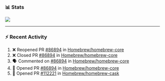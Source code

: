 ### :bar_chart: Stats

<a href="#">
  <img align="center" src="https://github-readme-stats.vercel.app/api?username=tuzi3040&show_icons=true&theme=dark" />
</a>

---

### :zap: Recent Activity

<!--START_SECTION:activity-->
1. ❌ Reopened PR [#86894](https://github.com/Homebrew/homebrew-core/pull/86894) in [Homebrew/homebrew-core](https://github.com/Homebrew/homebrew-core)
2. ❌ Closed PR [#86894](https://github.com/Homebrew/homebrew-core/pull/86894) in [Homebrew/homebrew-core](https://github.com/Homebrew/homebrew-core)
3. 🗣 Commented on [#86894](https://github.com/Homebrew/homebrew-core/issues/86894) in [Homebrew/homebrew-core](https://github.com/Homebrew/homebrew-core)
4. 💪 Opened PR [#86894](https://github.com/Homebrew/homebrew-core/pull/86894) in [Homebrew/homebrew-core](https://github.com/Homebrew/homebrew-core)
5. 💪 Opened PR [#112221](https://github.com/Homebrew/homebrew-cask/pull/112221) in [Homebrew/homebrew-cask](https://github.com/Homebrew/homebrew-cask)
<!--END_SECTION:activity-->
